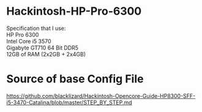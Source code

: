 # Hackintosh-HP-Pro-6300  

Specification that I use:  
HP Pro 6300  
Intel Core i5 3570  
Gigabyte GT710 64 Bit DDR5  
12GB of RAM  (2x2GB + 2x4GB)  

# Source of base Config File  
https://github.com/blacklizard/Hackintosh-Opencore-Guide-HP8300-SFF-i5-3470-Catalina/blob/master/STEP_BY_STEP.md
